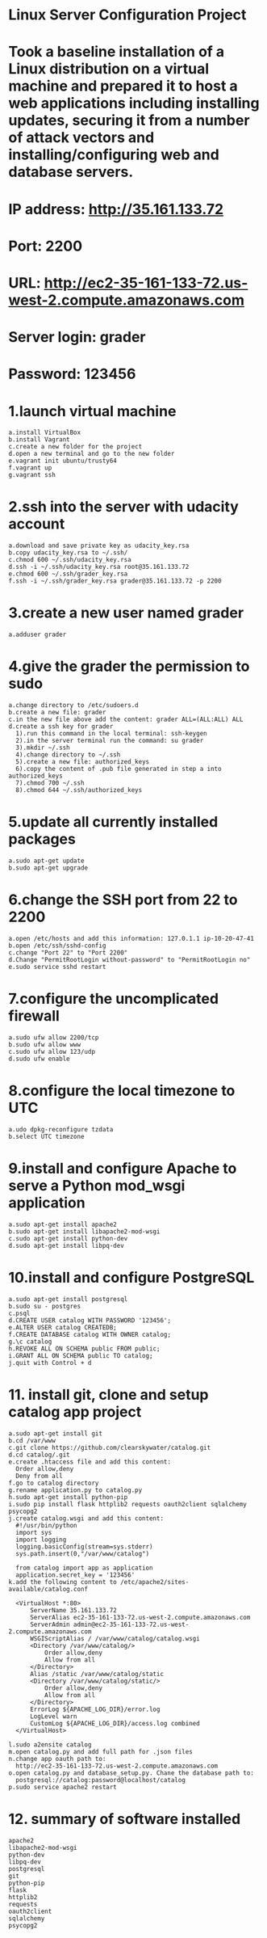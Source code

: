 # Linux Server Configuration Project

# Took a baseline installation of a Linux distribution on a virtual machine and prepared it to host a web applications including installing updates, securing it from a number of attack vectors and installing/configuring web and database servers.

# IP address: http://35.161.133.72

# Port: 2200

# URL: http://ec2-35-161-133-72.us-west-2.compute.amazonaws.com

# Server login: grader
# Password: 123456

# 1.launch virtual machine
    a.install VirtualBox
    b.install Vagrant
    c.create a new folder for the project
    d.open a new terminal and go to the new folder
    e.vagrant init ubuntu/trusty64
    f.vagrant up
    g.vagrant ssh

# 2.ssh into the server with udacity account
    a.download and save private key as udacity_key.rsa
    b.copy udacity_key.rsa to ~/.ssh/
    c.chmod 600 ~/.ssh/udacity_key.rsa
    d.ssh -i ~/.ssh/udacity_key.rsa root@35.161.133.72
    e.chmod 600 ~/.ssh/grader_key.rsa
    f.ssh -i ~/.ssh/grader_key.rsa grader@35.161.133.72 -p 2200

# 3.create a new user named grader
    a.adduser grader

# 4.give the grader the permission to sudo
    a.change directory to /etc/sudoers.d
    b.create a new file: grader
    c.in the new file above add the content: grader ALL=(ALL:ALL) ALL
    d.create a ssh key for grader
      1).run this command in the local terminal: ssh-keygen
      2).in the server terminal run the command: su grader
      3).mkdir ~/.ssh
      4).change directory to ~/.ssh
      5).create a new file: authorized_keys
      6).copy the content of .pub file generated in step a into authorized_keys
      7).chmod 700 ~/.ssh
      8).chmod 644 ~/.ssh/authorized_keys

# 5.update all currently installed packages
    a.sudo apt-get update
    b.sudo apt-get upgrade

# 6.change the SSH port from 22 to 2200
    a.open /etc/hosts and add this information: 127.0.1.1 ip-10-20-47-41 
    b.open /etc/ssh/sshd-config
    c.change "Port 22" to "Port 2200"
    d.Change "PermitRootLogin without-password" to "PermitRootLogin no"
    e.sudo service sshd restart

# 7.configure the uncomplicated firewall
    a.sudo ufw allow 2200/tcp
    b.sudo ufw allow www
    c.sudo ufw allow 123/udp
    d.sudo ufw enable		

# 8.configure the local timezone to UTC
    a.udo dpkg-reconfigure tzdata
    b.select UTC timezone

# 9.install and configure Apache to serve a Python mod_wsgi application
    a.sudo apt-get install apache2
    b.sudo apt-get install libapache2-mod-wsgi 	
    c.sudo apt-get install python-dev
    d.sudo apt-get install libpq-dev

# 10.install and configure PostgreSQL
    a.sudo apt-get install postgresql		
    b.sudo su - postgres
    c.psql
    d.CREATE USER catalog WITH PASSWORD '123456';
    e.ALTER USER catalog CREATEDB;
    f.CREATE DATABASE catalog WITH OWNER catalog;
    g.\c catalog
    h.REVOKE ALL ON SCHEMA public FROM public;
    i.GRANT ALL ON SCHEMA public TO catalog;
    j.quit with Control + d

# 11. install git, clone and setup catalog app project
    a.sudo apt-get install git
    b.cd /var/www
    c.git clone https://github.com/clearskywater/catalog.git		
    d.cd catalog/.git
    e.create .htaccess file and add this content:
      Order allow,deny
      Deny from all
    f.go to catalog directory
    g.rename application.py to catalog.py
    h.sudo apt-get install python-pip
    i.sudo pip install flask httplib2 requests oauth2client sqlalchemy psycopg2
    j.create catalog.wsgi and add this content:
      #!/usr/bin/python
      import sys
      import logging
      logging.basicConfig(stream=sys.stderr)
      sys.path.insert(0,"/var/www/catalog")
      
      from catalog import app as application
      application.secret_key = '123456'		
    k.add the following content to /etc/apache2/sites-available/catalog.conf

      <VirtualHost *:80>
          ServerName 35.161.133.72
          ServerAlias ec2-35-161-133-72.us-west-2.compute.amazonaws.com
          ServerAdmin admin@ec2-35-161-133-72.us-west-2.compute.amazonaws.com
          WSGIScriptAlias / /var/www/catalog/catalog.wsgi
          <Directory /var/www/catalog/>
              Order allow,deny
              Allow from all
          </Directory>
          Alias /static /var/www/catalog/static
          <Directory /var/www/catalog/static/>
              Order allow,deny
              Allow from all
          </Directory>
          ErrorLog ${APACHE_LOG_DIR}/error.log
          LogLevel warn
          CustomLog ${APACHE_LOG_DIR}/access.log combined
      </VirtualHost>

    l.sudo a2ensite catalog
    m.open catalog.py and add full path for .json files
    n.change app oauth path to:
      http://ec2-35-161-133-72.us-west-2.compute.amazonaws.com 
    o.open catalog.py and database_setup.py. Chane the database path to:
      postgresql://catalog:password@localhost/catalog
    p.sudo service apache2 restart

# 12. summary of software installed
    		
    apache2
    libapache2-mod-wsgi 	
    python-dev
    libpq-dev
    postgresql
    git
    python-pip
    flask 
    httplib2 
    requests 
    oauth2client 
    sqlalchemy 
    psycopg2
